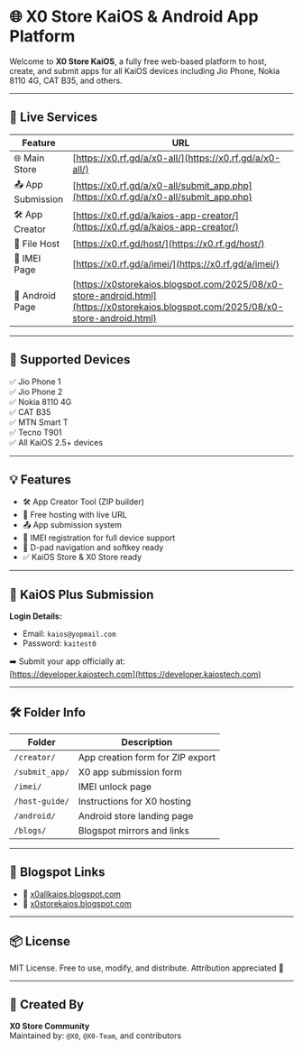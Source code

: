 # 🌐 X0 Store KaiOS & Android App Platform

Welcome to **X0 Store KaiOS**, a fully free web-based platform to host, create, and submit apps for all KaiOS devices including Jio Phone, Nokia 8110 4G, CAT B35, and others.

---

## 🔗 Live Services

| Feature       | URL |
|---------------|-----|
| 🌐 Main Store | [https://x0.rf.gd/a/x0-all/](https://x0.rf.gd/a/x0-all/) |
| 📤 App Submission | [https://x0.rf.gd/a/x0-all/submit_app.php](https://x0.rf.gd/a/x0-all/submit_app.php) |
| 🛠️ App Creator | [https://x0.rf.gd/a/kaios-app-creator/](https://x0.rf.gd/a/kaios-app-creator/) |
| 📁 File Host | [https://x0.rf.gd/host/](https://x0.rf.gd/host/) |
| 📱 IMEI Page | [https://x0.rf.gd/a/imei/](https://x0.rf.gd/a/imei/) |
| 📱 Android Page | [https://x0storekaios.blogspot.com/2025/08/x0-store-android.html](https://x0storekaios.blogspot.com/2025/08/x0-store-android.html) |

---

## 📱 Supported Devices

✅ Jio Phone 1  
✅ Jio Phone 2  
✅ Nokia 8110 4G  
✅ CAT B35  
✅ MTN Smart T  
✅ Tecno T901  
✅ All KaiOS 2.5+ devices

---

## 💡 Features

- 🛠️ App Creator Tool (ZIP builder)
- 📁 Free hosting with live URL
- 📤 App submission system
- 🎯 IMEI registration for full device support
- 🧭 D-pad navigation and softkey ready
- ✅ KaiOS Store & X0 Store ready

---

## 🔐 KaiOS Plus Submission

**Login Details:**  
- Email: `kaios@yopmail.com`  
- Password: `kaitest0`

➡️ Submit your app officially at:  
[https://developer.kaiostech.com](https://developer.kaiostech.com)

---

## 🛠️ Folder Info

| Folder | Description |
|--------|-------------|
| `/creator/` | App creation form for ZIP export |
| `/submit_app/` | X0 app submission form |
| `/imei/` | IMEI unlock page |
| `/host-guide/` | Instructions for X0 hosting |
| `/android/` | Android store landing page |
| `/blogs/` | Blogspot mirrors and links |

---

## 📢 Blogspot Links

- 🔗 [x0allkaios.blogspot.com](https://x0allkaios.blogspot.com)
- 🔗 [x0storekaios.blogspot.com](https://x0storekaios.blogspot.com)

---

## 📦 License

MIT License. Free to use, modify, and distribute. Attribution appreciated 🙏

---

## 🌟 Created By
**X0 Store Community**  
Maintained by: `@X0`, `@X0-Team`, and contributors

